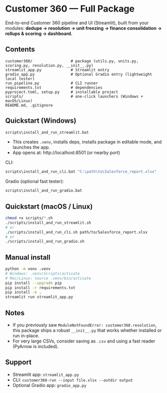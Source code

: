 
# Customer 360 — Full Package

End-to-end Customer 360 pipeline and UI (Streamlit), built from your modules:
**dedupe → resolution → unit freezing → finance consolidation → rollups & scoring → dashboard.**

## Contents
```
customer360/                 # package (utils.py, units.py, scoring.py, resolution.py, __init__.py)
streamlit_app.py             # Streamlit entry
gradio_app.py                # Optional Gradio entry (lightweight local tester)
run_pipeline.py              # CLI runner
requirements.txt             # dependencies
pyproject.toml, setup.py     # installable project
scripts/                     # one-click launchers (Windows + macOS/Linux)
README.md, .gitignore
```

## Quickstart (Windows)
```bat
scripts\install_and_run_streamlit.bat
```
- This creates `.venv`, installs deps, installs package in editable mode, and launches the app.
- App opens at: http://localhost:8501 (or nearby port)

CLI:
```bat
scripts\install_and_run_cli.bat "C:\path\to\Salesforce_report.xlsx"
```

Gradio (optional fast tester):
```bat
scripts\install_and_run_gradio.bat
```

## Quickstart (macOS / Linux)
```bash
chmod +x scripts/*.sh
./scripts/install_and_run_streamlit.sh
# or
./scripts/install_and_run_cli.sh path/to/Salesforce_report.xlsx
# or
./scripts/install_and_run_gradio.sh
```

## Manual install
```bash
python -m venv .venv
# Windows: .venv\Scripts\activate
# Mac/Linux: source .venv/bin/activate
pip install --upgrade pip
pip install -r requirements.txt
pip install -e .
streamlit run streamlit_app.py
```

## Notes
- If you previously saw `ModuleNotFoundError: customer360.resolution`, this package ships a robust `__init__.py` that
  works whether installed or run in-place.
- For very large CSVs, consider saving as `.csv` and using a fast reader (PyArrow is included).

## Support
- Streamlit app: `streamlit_app.py`
- CLI: `customer360-run --input file.xlsx --outdir output`
- Optional Gradio app: `gradio_app.py`
